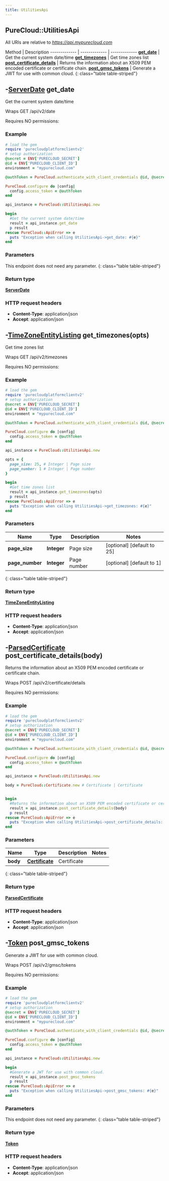 ```yaml
---
title: UtilitiesApi
---
```


## PureCloud::UtilitiesApi

All URIs are relative to *https://api.mypurecloud.com*

Method | Description
------------- | ------------- | -------------
[**get_date**](UtilitiesApi.html#get_date) | Get the current system date/time
[**get_timezones**](UtilitiesApi.html#get_timezones) | Get time zones list
[**post_certificate_details**](UtilitiesApi.html#post_certificate_details) | Returns the information about an X509 PEM encoded certificate or certificate chain.
[**post_gmsc_tokens**](UtilitiesApi.html#post_gmsc_tokens) | Generate a JWT for use with common cloud.
{: class="table table-striped"}

<a name="get_date"></a>

## -[**ServerDate**](ServerDate.html) get_date



Get the current system date/time



Wraps GET /api/v2/date 

Requires NO permissions: 



### Example
~~~ruby
# load the gem
require 'purecloudplatformclientv2'
# setup authorization
@secret = ENV['PURECLOUD_SECRET']
@id = ENV['PURECLOUD_CLIENT_ID']
environment = "mypurecloud.com"

@authToken = PureCloud.authenticate_with_client_credentials @id, @secret, environment

PureCloud.configure do |config|
  config.access_token = @authToken
end

api_instance = PureCloud::UtilitiesApi.new

begin
  #Get the current system date/time
  result = api_instance.get_date
  p result
rescue PureCloud::ApiError => e
  puts "Exception when calling UtilitiesApi->get_date: #{e}"
end
~~~

### Parameters
This endpoint does not need any parameter.
{: class="table table-striped"}


### Return type

[**ServerDate**](ServerDate.html)

### HTTP request headers

 - **Content-Type**: application/json
 - **Accept**: application/json



<a name="get_timezones"></a>

## -[**TimeZoneEntityListing**](TimeZoneEntityListing.html) get_timezones(opts)



Get time zones list



Wraps GET /api/v2/timezones 

Requires NO permissions: 



### Example
~~~ruby
# load the gem
require 'purecloudplatformclientv2'
# setup authorization
@secret = ENV['PURECLOUD_SECRET']
@id = ENV['PURECLOUD_CLIENT_ID']
environment = "mypurecloud.com"

@authToken = PureCloud.authenticate_with_client_credentials @id, @secret, environment

PureCloud.configure do |config|
  config.access_token = @authToken
end

api_instance = PureCloud::UtilitiesApi.new

opts = { 
  page_size: 25, # Integer | Page size
  page_number: 1 # Integer | Page number
}

begin
  #Get time zones list
  result = api_instance.get_timezones(opts)
  p result
rescue PureCloud::ApiError => e
  puts "Exception when calling UtilitiesApi->get_timezones: #{e}"
end
~~~

### Parameters

Name | Type | Description  | Notes
------------- | ------------- | ------------- | -------------
 **page_size** | **Integer**| Page size | [optional] [default to 25] |
 **page_number** | **Integer**| Page number | [optional] [default to 1] |
{: class="table table-striped"}


### Return type

[**TimeZoneEntityListing**](TimeZoneEntityListing.html)

### HTTP request headers

 - **Content-Type**: application/json
 - **Accept**: application/json



<a name="post_certificate_details"></a>

## -[**ParsedCertificate**](ParsedCertificate.html) post_certificate_details(body)



Returns the information about an X509 PEM encoded certificate or certificate chain.



Wraps POST /api/v2/certificate/details 

Requires NO permissions: 



### Example
~~~ruby
# load the gem
require 'purecloudplatformclientv2'
# setup authorization
@secret = ENV['PURECLOUD_SECRET']
@id = ENV['PURECLOUD_CLIENT_ID']
environment = "mypurecloud.com"

@authToken = PureCloud.authenticate_with_client_credentials @id, @secret, environment

PureCloud.configure do |config|
  config.access_token = @authToken
end

api_instance = PureCloud::UtilitiesApi.new

body = PureCloud::Certificate.new # Certificate | Certificate


begin
  #Returns the information about an X509 PEM encoded certificate or certificate chain.
  result = api_instance.post_certificate_details(body)
  p result
rescue PureCloud::ApiError => e
  puts "Exception when calling UtilitiesApi->post_certificate_details: #{e}"
end
~~~

### Parameters

Name | Type | Description  | Notes
------------- | ------------- | ------------- | -------------
 **body** | [**Certificate**](Certificate.html)| Certificate |  |
{: class="table table-striped"}


### Return type

[**ParsedCertificate**](ParsedCertificate.html)

### HTTP request headers

 - **Content-Type**: application/json
 - **Accept**: application/json



<a name="post_gmsc_tokens"></a>

## -[**Token**](Token.html) post_gmsc_tokens



Generate a JWT for use with common cloud.



Wraps POST /api/v2/gmsc/tokens 

Requires NO permissions: 



### Example
~~~ruby
# load the gem
require 'purecloudplatformclientv2'
# setup authorization
@secret = ENV['PURECLOUD_SECRET']
@id = ENV['PURECLOUD_CLIENT_ID']
environment = "mypurecloud.com"

@authToken = PureCloud.authenticate_with_client_credentials @id, @secret, environment

PureCloud.configure do |config|
  config.access_token = @authToken
end

api_instance = PureCloud::UtilitiesApi.new

begin
  #Generate a JWT for use with common cloud.
  result = api_instance.post_gmsc_tokens
  p result
rescue PureCloud::ApiError => e
  puts "Exception when calling UtilitiesApi->post_gmsc_tokens: #{e}"
end
~~~

### Parameters
This endpoint does not need any parameter.
{: class="table table-striped"}


### Return type

[**Token**](Token.html)

### HTTP request headers

 - **Content-Type**: application/json
 - **Accept**: application/json



